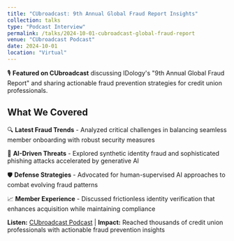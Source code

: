 ```yaml
---
title: "CUbroadcast: 9th Annual Global Fraud Report Insights"
collection: talks
type: "Podcast Interview"
permalink: /talks/2024-10-01-cubroadcast-global-fraud-report
venue: "CUbroadcast Podcast"
date: 2024-10-01
location: "Virtual"
---
```


🎙️ **Featured on CUbroadcast** discussing IDology's "9th Annual Global Fraud Report" and sharing actionable fraud prevention strategies for credit union professionals.

## What We Covered

🔍 **Latest Fraud Trends** - Analyzed critical challenges in balancing seamless member onboarding with robust security measures

🤖 **AI-Driven Threats** - Explored synthetic identity fraud and sophisticated phishing attacks accelerated by generative AI

🛡️ **Defense Strategies** - Advocated for human-supervised AI approaches to combat evolving fraud patterns

📈 **Member Experience** - Discussed frictionless identity verification that enhances acquisition while maintaining compliance

**Listen:** [CUbroadcast Podcast](https://cubroadcast.com) | **Impact:** Reached thousands of credit union professionals with actionable fraud prevention insights